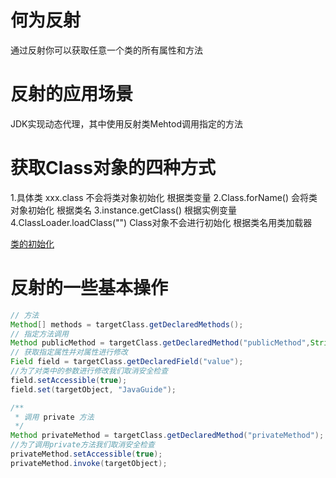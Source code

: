 # 何为反射
通过反射你可以获取任意一个类的所有属性和方法

# 反射的应用场景
JDK实现动态代理，其中使用反射类Mehtod调用指定的方法



# 获取Class对象的四种方式
1.具体类 xxx.class     不会将类对象初始化        根据类变量
2.Class.forName()      会将类对象初始化          根据类名
3.instance.getClass()                          根据实例变量
4.ClassLoader.loadClass("")  Class对象不会进行初始化      根据类名用类加载器

[类的初始化](https://blog.csdn.net/qq_41907991/article/details/90724013)

# 反射的一些基本操作
```java
// 方法
Method[] methods = targetClass.getDeclaredMethods();
// 指定方法调用
Method publicMethod = targetClass.getDeclaredMethod("publicMethod",String.class);
// 获取指定属性并对属性进行修改
Field field = targetClass.getDeclaredField("value");
//为了对类中的参数进行修改我们取消安全检查
field.setAccessible(true);
field.set(targetObject, "JavaGuide");

/**
 * 调用 private 方法
 */
Method privateMethod = targetClass.getDeclaredMethod("privateMethod");
//为了调用private方法我们取消安全检查
privateMethod.setAccessible(true);
privateMethod.invoke(targetObject);


```
